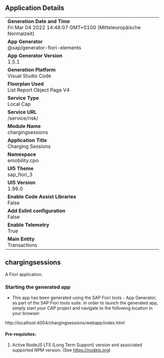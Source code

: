 ## Application Details
|               |
| ------------- |
|**Generation Date and Time**<br>Fri Mar 04 2022 14:48:07 GMT+0100 (Mitteleuropäische Normalzeit)|
|**App Generator**<br>@sap/generator-fiori-elements|
|**App Generator Version**<br>1.5.1|
|**Generation Platform**<br>Visual Studio Code|
|**Floorplan Used**<br>List Report Object Page V4|
|**Service Type**<br>Local Cap|
|**Service URL**<br>/service/risk/
|**Module Name**<br>chargingsessions|
|**Application Title**<br>Charging Sessions|
|**Namespace**<br>emobility.cpo|
|**UI5 Theme**<br>sap_fiori_3|
|**UI5 Version**<br>1.98.0|
|**Enable Code Assist Libraries**<br>False|
|**Add Eslint configuration**<br>False|
|**Enable Telemetry**<br>True|
|**Main Entity**<br>Transactions|

## chargingsessions

A Fiori application.

### Starting the generated app

-   This app has been generated using the SAP Fiori tools - App Generator, as part of the SAP Fiori tools suite.  In order to launch the generated app, simply start your CAP project and navigate to the following location in your browser:

http://localhost:4004/chargingsessions/webapp/index.html

#### Pre-requisites:

1. Active NodeJS LTS (Long Term Support) version and associated supported NPM version.  (See https://nodejs.org)


